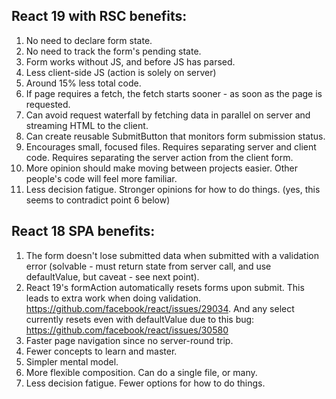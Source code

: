 ## React 19 with RSC benefits:

1. No need to declare form state.
2. No need to track the form's pending state.
3. Form works without JS, and before JS has parsed.
4. Less client-side JS (action is solely on server)
5. Around 15% less total code.
6. If page requires a fetch, the fetch starts sooner - as soon as the page is requested.
7. Can avoid request waterfall by fetching data in parallel on server and streaming HTML to the client.
8. Can create reusable SubmitButton that monitors form submission status.
9. Encourages small, focused files. Requires separating server and client code. Requires separating the server action from the client form.
10. More opinion should make moving between projects easier. Other people's code will feel more familiar.
11. Less decision fatigue. Stronger opinions for how to do things. (yes, this seems to contradict point 6 below)

## React 18 SPA benefits:

1. The form doesn't lose submitted data when submitted with a validation error (solvable - must return state from server call, and use defaultValue, but caveat - see next point).
2. React 19's formAction automatically resets forms upon submit. This leads to extra work when doing validation. https://github.com/facebook/react/issues/29034. And any select currently resets even with defaultValue due to this bug: https://github.com/facebook/react/issues/30580
3. Faster page navigation since no server-round trip.
4. Fewer concepts to learn and master.
5. Simpler mental model.
6. More flexible composition. Can do a single file, or many.
7. Less decision fatigue. Fewer options for how to do things.
